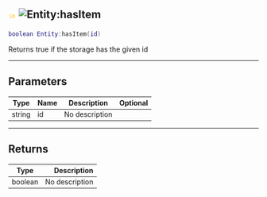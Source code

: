 ## ![shared](../../.gitbook/assets/shared.png) ![Entity](./readme/entity "mention"):hasItem

```lua
boolean Entity:hasItem(id)
```

Returns true if the storage has the given id

------
## Parameters

| Type   | Name | Description | Optional |
| ------ | ---- | ----------- | -------: |
| string | id | No description |  |


------
## Returns

| Type   | Description |
| ------ | ----------: |
| boolean | No description |

